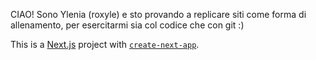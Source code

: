 CIAO! Sono Ylenia (roxyle) e sto provando a replicare siti come forma di allenamento, per esercitarmi sia col codice che con git 
:)



This is a [Next.js](https://nextjs.org) project with [`create-next-app`](https://nextjs.org/docs/pages/api-reference/create-next-app).
